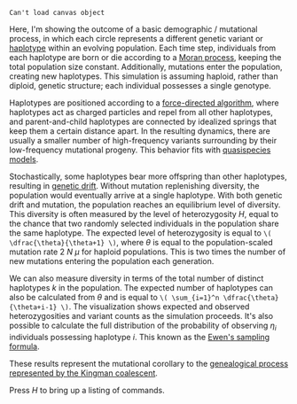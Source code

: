 <script src="processing.min.js"></script>
<canvas datasrc="haplotypes.pjs" width="600" height="450">`Can't load canvas object`</canvas>

Here, I'm showing the outcome of a basic demographic / mutational process, in which each circle represents a different genetic variant or [haplotype](http://en.wikipedia.org/wiki/Haplotype) within an evolving population. Each time step, individuals from each haplotype are born or die according to a [Moran process](http://en.wikipedia.org/wiki/Moran_process), keeping the total population size constant. Additionally, mutations enter the population, creating new haplotypes. This simulation is assuming haploid, rather than diploid, genetic structure; each individual possesses a single genotype.
		
Haplotypes are positioned according to a [force-directed algorithm](http://en.wikipedia.org/wiki/Force-directed_graph_drawing), where haplotypes act as charged particles and repel from all other haplotypes, and parent-and-child haplotypes are connected by idealized springs that keep them a certain distance apart. In the resulting dynamics, there are usually a smaller number of high-frequency variants surrounding by their low-frequency mutational progeny. This behavior fits with [quasispecies models](http://en.wikipedia.org/wiki/Viral_quasispecies).
	
Stochastically, some haplotypes bear more offspring than other haplotypes, resulting in [genetic drift](http://en.wikipedia.org/wiki/Genetic_drift). Without mutation replenishing diversity, the population would eventually arrive at a single haplotype. With both genetic drift and mutation, the population reaches an equilibrium level of diversity. This diversity is often measured by the level of heterozygosity <i>H</i>, equal to the chance that two randomly selected individuals in the population share the same haplotype. The expected level of heterozygosity is equal to `\( \dfrac{\theta}{\theta+1} \)`, where <i>&theta;</i> is equal to the population-scaled mutation rate 2 <i>N &mu;</i> for haploid populations. This is two times the number of new mutations entering the population each generation.  
		
We can also measure diversity in terms of the total number of distinct haplotypes <i>k</i> in the population. The expected number of haplotypes can also be calculated from <i>&theta;</i> and is equal to `\( \sum_{i=1}^n \dfrac{\theta}{\theta+i-1} \)`. The visualization shows expected and observed heterozygosities and variant counts as the simulation proceeds. It's also possible to calculate the full distribution of the probability of observing <i>&eta;<sub>i</sub></i> individuals possessing haplotype <i>i</i>. This known as the [Ewen's sampling formula](http://en.wikipedia.org/wiki/Ewens's_sampling_formula).
		
These results represent the mutational corollary to the [genealogical process represented by the Kingman coalescent](/projects/coaltrace/).
		
Press <em>H</em> to bring up a listing of commands. 
